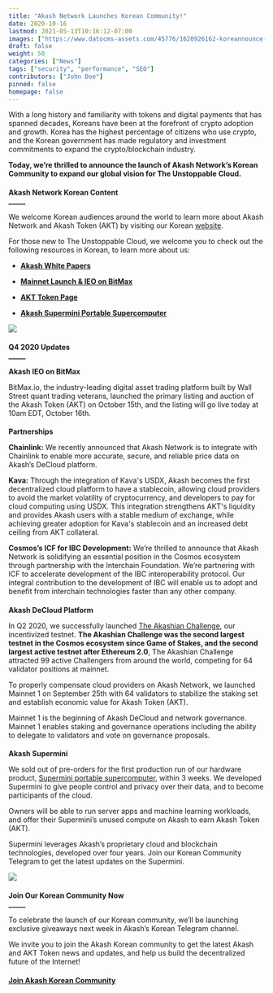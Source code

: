 ```yaml
---
title: "Akash Network Launches Korean Community!"
date: 2020-10-16
lastmod: 2021-05-13T10:16:12-07:00
images: ["https://www.datocms-assets.com/45776/1620926162-koreannounce-thumb.png"]
draft: false
weight: 50
categories: ["News"]
tags: ["security", "performance", "SEO"]
contributors: ["John Doe"]
pinned: false
homepage: false
---
```

With a long history and familiarity with tokens and digital payments that has spanned decades, Koreans have been at the forefront of crypto adoption and growth. Korea has the highest percentage of citizens who use crypto, and the Korean government has made regulatory and investment commitments to expand the crypto/blockchain industry.  
  

**Today, we’re thrilled to announce the launch of Akash Network’s Korean Community to expand our global vision for The Unstoppable Cloud.**

####   
**Akash Network Korean Content**  
**\_\_\_\_\_**

We welcome Korean audiences around the world to learn more about Akash Network and Akash Token (AKT) by visiting our Korean [website](https://akash.network/about/?lang=zh-hans).

For those new to The Unstoppable Cloud, we welcome you to check out the following resources in Korean, to learn more about us:  

*   [**Akash White Papers**](https://akash.network/whitepapers/?lang=ko)
    
*   [**Mainnet Launch & IEO on BitMax**](https://akash.network/blog/%ec%95%84%ec%b9%b4%ec%8b%9c%ea%b0%80-%eb%a9%94%ec%9d%b8%eb%84%b7-%eb%a1%a0%ec%b9%ad%ea%b3%bc-bitmax%ec%97%90%ec%84%9c-ieo%eb%a5%bc-%ec%a7%84%ed%96%89%ed%95%a9%eb%8b%88%eb%8b%a4/?lang=ko)
    
*   [**AKT Token Page**](https://akash.network/token/?lang=ko)
    
*   [**Akash Supermini Portable Supercomputer**](https://akash.network/supermini/?lang=ko)
    

![](https://www.datocms-assets.com/45776/1620925242-mainnet-and-bm-banner-1024x768.png)

####   
  
**Q4 2020 Updates**  
**\_\_\_\_\_**

**Akash IEO on BitMax**

BitMax.io, the industry-leading digital asset trading platform built by Wall Street quant trading veterans, launched the primary listing and auction of the Akash Token (AKT) on October 15th, and the listing will go live today at 10am EDT, October 16th.

####   
**Partnerships**  

**Chainlink:** We recently announced that Akash Network is to integrate with Chainlink to enable more accurate, secure, and reliable price data on Akash’s DeCloud platform.  
  
**Kava:** Through the integration of Kava's USDX, Akash becomes the first decentralized cloud platform to have a stablecoin, allowing cloud providers to avoid the market volatility of cryptocurrency, and developers to pay for cloud computing using USDX. This integration strengthens AKT's liquidity and provides Akash users with a stable medium of exchange, while achieving greater adoption for Kava's stablecoin and an increased debt ceiling from AKT collateral.

**Cosmos’s ICF for IBC Development:** We’re thrilled to announce that Akash Network is solidifying an essential position in the Cosmos ecosystem through partnership with the Interchain Foundation. We’re partnering with ICF to accelerate development of the IBC interoperability protocol. Our integral contribution to the development of IBC will enable us to adopt and benefit from interchain technologies faster than any other company.

####   
**Akash DeCloud Platform**  

In Q2 2020, we successfully launched [The Akashian Challenge](https://akash.network/challenge/), our incentivized testnet. **The Akashian Challenge was the second largest testnet in the Cosmos ecosystem since Game of Stakes, and the second largest active testnet after Ethereum 2.0**, The Akashian Challenge attracted 99 active Challengers from around the world, competing for 64 validator positions at mainnet.  

To properly compensate cloud providers on Akash Network, we launched Mainnet 1 on September 25th with 64 validators to stabilize the staking set and establish economic value for Akash Token (AKT).   

Mainnet 1 is the beginning of Akash DeCloud and network governance. Mainnet 1 enables staking and governance operations including the ability to delegate to validators and vote on governance proposals.

####   
**Akash Supermini**

We sold out of pre-orders for the first production run of our hardware product, [Supermini portable supercomputer](https://akash.network/supermini/), within 3 weeks. We developed Supermini to give people control and privacy over their data, and to become participants of the cloud.   

Owners will be able to run server apps and machine learning workloads, and offer their Supermini’s unused compute on Akash to earn Akash Token (AKT).   

Supermini leverages Akash’s proprietary cloud and blockchain technologies, developed over four years. Join our Korean Community Telegram to get the latest updates on the Supermini.

![](https://www.datocms-assets.com/45776/1620922460-akashsuperminiconceptrenderday1-1024x576.jpg)

####   
**Join Our Korean Community Now**  
**\_\_\_\_\_**  

To celebrate the launch of our Korean community, we’ll be launching exclusive giveaways next week in Akash’s Korean Telegram channel.  

We invite you to join the Akash Korean community to get the latest Akash and AKT Token news and updates, and help us build the decentralized future of the Internet!   

####   
  
[**Join Akash Korean Community**](https://t.me/AkashNW_KR)